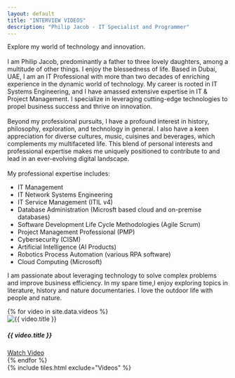 ```yaml
---
layout: default
title: "INTERVIEW VIDEOS"
description: "Philip Jacob - IT Specialist and Programmer"
---
```

<div class="container-fluid"> <!-- Using container-fluid for full width -->
  <div class="row">
    <!-- Introduction Container -->
    <div class="col-lg-9 col-md-8">
      <div class="intro-container">
        <p>Explore my world of technology and innovation.<br><br>I am Philip Jacob, predominantly a father to three lovely daughters, among a multitude of other things. I enjoy the blessedness of life. Based in Dubai, UAE, I am an IT Professional with more than two decades of enriching experience in the dynamic world of technology. My career is rooted in IT Systems Engineering, and I have amassed extensive expertise in IT & Project Management. I specialize in leveraging cutting-edge technologies to propel business success and thrive on innovation.<br><br>Beyond my professional pursuits, I have a profound interest in history, philosophy, exploration, and technology in general. I also have a keen appreciation for diverse cultures, music, cuisines and beverages, which complements my multifaceted life. This blend of personal interests and professional expertise makes me uniquely positioned to contribute to and lead in an ever-evolving digital landscape.<br><br>My professional expertise includes:<br>
        </p>
        <ul> <!-- Bullet points for expertise list -->
          <li>IT Management</li>
          <li>IT Network Systems Engineering</li>
          <li>IT Service Management (ITIL v4)</li>
          <li>Database Administration (Microsft based cloud and on-premise databases)</li>
          <li>Software Development Life Cycle Methodologies (Agile Scrum)</li>
          <li>Project Management Professional (PMP)</li>
          <li>Cybersecurity (CISM)</li>
          <li>Artificial Intelligence (AI Products) </li>
          <li>Robotics Process Automation (various RPA software)</li>
          <li>Cloud Computing (Microsoft)</li>
        </ul>
        <p>I am passionate about leveraging technology to solve complex problems and improve business efficiency. In my spare time,I enjoy exploring topics in literature, history and nature documentaries. I love the outdoor life with people and nature.
        </p>
      </div>
      <!-- Video Thumbnails Container -->
      <div class="video-container mt-4">
        <div class="row">
          {% for video in site.data.videos %}
            <div class="col-md-4 mb-4">
              <div class="card">
                <img src="https://img.youtube.com/vi/{{ video.id }}/0.jpg" class="card-img-top img-fluid" alt="{{ video.title }}">
                  <div class="card-body">
                    <h5 class="card-title">{{ video.title }}</h5>
                      <a href="https://www.youtube.com/watch?v={{ video.id }}" class="btn btn-primary">Watch Video</a>
                  </div>
              </div>
            </div>
          {% endfor %}
        </div>
      </div>
    </div>
    <!-- Tiles Container -->
    <div class="col-lg-3 col-md-4">
      <div class="mt-5">
        {% include tiles.html exclude="Videos" %}
      </div>
    </div>
  </div>
</div>